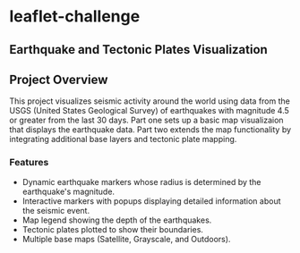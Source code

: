 # leaflet-challenge
## Earthquake and Tectonic Plates Visualization

## Project Overview
This project visualizes seismic activity around the world using data from the USGS (United States Geological Survey) of earthquakes with magnitude 4.5 or greater from the last 30 days. Part one sets up a basic map visualizaion that displays the earthquake data. Part two extends the map functionality by integrating additional base layers and tectonic plate mapping.

### Features
- Dynamic earthquake markers whose radius is determined by the earthquake's magnitude.
- Interactive markers with popups displaying detailed information about the seismic event.
- Map legend showing the depth of the earthquakes.
- Tectonic plates plotted to show their boundaries.
- Multiple base maps (Satellite, Grayscale, and Outdoors).

